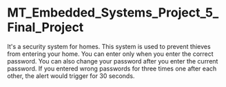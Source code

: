 # MT_Embedded_Systems_Project_5_Final_Project
It's a security system for homes. This system is used to prevent thieves from entering your home. You can enter only when you enter the correct password. You can also change your password after you enter the current password. If you entered wrong passwords for three times one after each other, the alert would trigger for 30 seconds.
